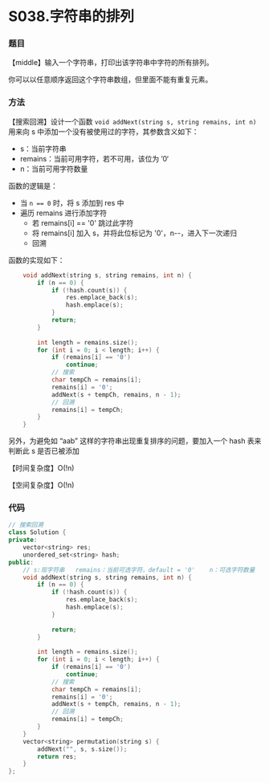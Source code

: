 # S038.字符串的排列

### 题目

【middle】输入一个字符串，打印出该字符串中字符的所有排列。

你可以以任意顺序返回这个字符串数组，但里面不能有重复元素。

### 方法

【搜索回溯】设计一个函数 ```void addNext(string s, string remains, int n)``` 用来向 s 中添加一个没有被使用过的字符，其参数含义如下：

- s：当前字符串
- remains：当前可用字符，若不可用，该位为 ’0‘
- n：当前可用字符数量

函数的逻辑是：

- 当 ```n == 0``` 时，将 s 添加到 res 中
- 遍历 remains 进行添加字符
  - 若 remains[i] == '0' 跳过此字符
  - 将 remains[i] 加入 s，并将此位标记为 '0'，n--，进入下一次递归
  - 回溯

函数的实现如下：

```cpp
    void addNext(string s, string remains, int n) {
        if (n == 0) {
            if (!hash.count(s)) {
                res.emplace_back(s);
                hash.emplace(s);
            }
            return;
        }
    
        int length = remains.size();
        for (int i = 0; i < length; i++) {
            if (remains[i] == '0')
                continue;
            // 搜索
            char tempCh = remains[i];
            remains[i] = '0';
            addNext(s + tempCh, remains, n - 1);
            // 回溯
            remains[i] = tempCh;
        }
    }
```

另外，为避免如 “aab” 这样的字符串出现重复排序的问题，要加入一个 hash 表来判断此 s 是否已被添加

【时间复杂度】O(!n)

【空间复杂度】O(!n)

### 代码

```cpp
// 搜索回溯
class Solution {
private:
    vector<string> res;
    unordered_set<string> hash;
public:
    // s:现字符串   remains：当前可选字符，default = '0'    n：可选字符数量
    void addNext(string s, string remains, int n) {
        if (n == 0) {
            if (!hash.count(s)) {
                res.emplace_back(s);
                hash.emplace(s);
            }
                
            return;
        }
    
        int length = remains.size();
        for (int i = 0; i < length; i++) {
            if (remains[i] == '0')
                continue;
            // 搜索
            char tempCh = remains[i];
            remains[i] = '0';
            addNext(s + tempCh, remains, n - 1);
            // 回溯
            remains[i] = tempCh;
        }
    }
    vector<string> permutation(string s) {
        addNext("", s, s.size());
        return res;
    }
};
```

